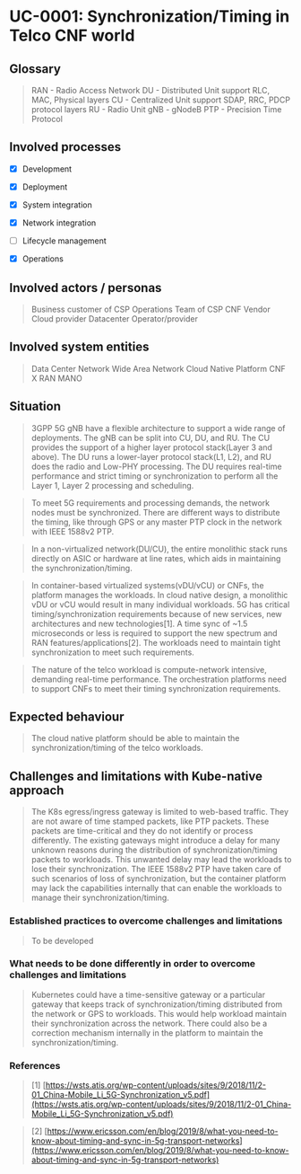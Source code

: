 # UC-0001: Synchronization/Timing in Telco CNF world

  

## Glossary

> RAN - Radio Access Network
> DU - Distributed Unit support RLC, MAC, Physical layers
> CU - Centralized Unit support SDAP, RRC, PDCP protocol layers
> RU - Radio Unit
> gNB - gNodeB
> PTP - Precision Time Protocol

  

## Involved processes

- [x] Development
- [x] Deployment
- [x] System integration
- [x] Network integration
- [ ] Lifecycle management
- [x] Operations

  

## Involved actors / personas

  

> Business customer of CSP
Operations Team of CSP
CNF Vendor
Cloud provider
Datacenter Operator/provider

  

## Involved system entities

  

>Data Center Network
Wide Area Network
Cloud Native Platform
CNF X
RAN
MANO

  

## Situation

> 3GPP 5G gNB have a flexible architecture to support a wide range of deployments. The gNB can be split into CU, DU, and RU. The CU provides the support of a higher layer protocol stack(Layer 3 and above). The DU runs a lower-layer protocol stack(L1, L2), and RU does the radio and Low-PHY processing. The DU requires real-time performance and strict timing or synchronization to perform all the Layer 1, Layer 2 processing and scheduling.

> To meet 5G requirements and processing demands, the network nodes must be synchronized. There are different ways to distribute the timing, like through GPS or any master PTP clock in the network with IEEE 1588v2 PTP.

> In a non-virtualized network(DU/CU), the entire monolithic stack runs directly on ASIC or hardware at line rates, which aids in maintaining the synchronization/timing.

> In container-based virtualized systems(vDU/vCU) or CNFs, the platform manages the workloads. In cloud native design, a monolithic vDU or vCU would result in many individual workloads. 5G has critical timing/synchronization requirements because of new services, new architectures and new technologies[1]. A time sync of ~1.5 microseconds or less is required to support the new spectrum and RAN features/applications[2]. The workloads need to maintain tight synchronization to meet such requirements.

> The nature of the telco workload is compute-network intensive, demanding real-time performance. The orchestration platforms need to support CNFs to meet their timing synchronization requirements.

  

## Expected behaviour

  

> The cloud native platform should be able to maintain the synchronization/timing of the telco workloads.

  

## Challenges and limitations with Kube-native approach

  

> The K8s egress/ingress gateway is limited to web-based traffic. They are not aware of time stamped packets, like PTP packets. These packets are time-critical and they do not identify or process differently. The existing gateways might introduce a delay for many unknown reasons during the distribution of synchronization/timing packets to workloads. This unwanted delay may lead the workloads to lose their synchronization. The IEEE 1588v2 PTP have taken care of such scenarios of loss of synchronization, but the container platform may lack the capabilities internally that can enable the workloads to manage their synchronization/timing.

  

### Established practices to overcome challenges and limitations

  

> To be developed

  

### What needs to be done differently in order to overcome challenges and limitations

  

> Kubernetes could have a time-sensitive gateway or a particular gateway that keeps track of synchronization/timing distributed from the network or GPS to workloads. This would help workload maintain their synchronization across the network. There could also be a correction mechanism internally in the platform to maintain the synchronization/timing.

  

### References

> [1] [https://wsts.atis.org/wp-content/uploads/sites/9/2018/11/2-01_China-Mobile_Li_5G-Synchronization_v5.pdf](https://wsts.atis.org/wp-content/uploads/sites/9/2018/11/2-01_China-Mobile_Li_5G-Synchronization_v5.pdf)

> [2] [https://www.ericsson.com/en/blog/2019/8/what-you-need-to-know-about-timing-and-sync-in-5g-transport-networks](https://www.ericsson.com/en/blog/2019/8/what-you-need-to-know-about-timing-and-sync-in-5g-transport-networks)
